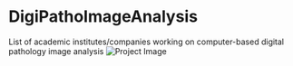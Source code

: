 # DigiPathoImageAnalysis
List of academic institutes/companies working on computer-based digital pathology image analysis 
![Project Image](https://github.com/masih4/DigiPathoImageAnalysis/blob/master/project_image.jpg)


